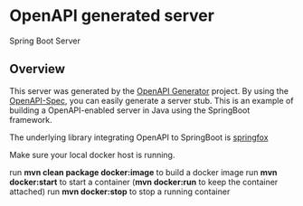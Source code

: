 # OpenAPI generated server

Spring Boot Server 


## Overview  
This server was generated by the [OpenAPI Generator](https://openapi-generator.tech) project.
By using the [OpenAPI-Spec](https://openapis.org), you can easily generate a server stub.
This is an example of building a OpenAPI-enabled server in Java using the SpringBoot framework.

The underlying library integrating OpenAPI to SpringBoot is [springfox](https://github.com/springfox/springfox)

Make sure your local docker host is running.

run **mvn clean package docker:image** to build a docker image
run **mvn docker:start** to start a container (**mvn docker:run** to keep the container attached)
run **mvn docker:stop** to stop a running container

